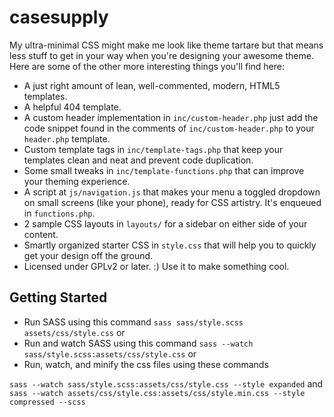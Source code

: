 casesupply
===

My ultra-minimal CSS might make me look like theme tartare but that means less stuff to get in your way when you're designing your awesome theme. Here are some of the other more interesting things you'll find here:

* A just right amount of lean, well-commented, modern, HTML5 templates.
* A helpful 404 template.
* A custom header implementation in `inc/custom-header.php` just add the code snippet found in the comments of `inc/custom-header.php` to your `header.php` template.
* Custom template tags in `inc/template-tags.php` that keep your templates clean and neat and prevent code duplication.
* Some small tweaks in `inc/template-functions.php` that can improve your theming experience.
* A script at `js/navigation.js` that makes your menu a toggled dropdown on small screens (like your phone), ready for CSS artistry. It's enqueued in `functions.php`.
* 2 sample CSS layouts in `layouts/` for a sidebar on either side of your content.
* Smartly organized starter CSS in `style.css` that will help you to quickly get your design off the ground.
* Licensed under GPLv2 or later. :) Use it to make something cool.

Getting Started
-------------
* Run SASS using this command `sass sass/style.scss assets/css/style.css` or 
* Run and watch SASS using this command `sass --watch sass/style.scss:assets/css/style.css` or
* Run, watch, and minify the css files using these commands 

`sass --watch sass/style.scss:assets/css/style.css --style expanded`
and
`sass --watch assets/css/style.css:assets/css/style.min.css --style compressed --scss`
